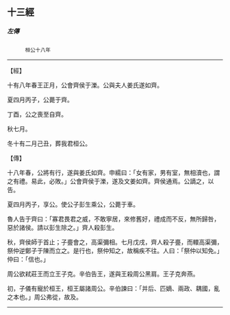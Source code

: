 

## 十三經

##### 左傳
　　　`桓公十八年`

* * *

【經】

十有八年春王正月，公會齊侯于濼。公與夫人姜氏遂如齊。

夏四月丙子，公薨于齊。

丁酉，公之喪至自齊。

秋七月。

冬十有二月己丑，葬我君桓公。

【傳】

十八年春，公將有行，遂與姜氏如齊。申繻曰：「女有家，男有室，無相瀆也，謂之有禮。易此，必敗。」公會齊侯于濼，遂及文姜如齊。齊侯通焉。公謫之，以告。

夏四月丙子，享公。使公子彭生乘公，公薨于車。

魯人告于齊曰：「寡君畏君之威，不敢寧居，來修舊好，禮成而不反，無所歸咎，惡於諸侯。請以彭生除之。」齊人殺彭生。

秋，齊侯師于首止；子亹會之，高渠彌相。七月戊戌，齊人殺子亹，而轘高渠彌，祭仲逆鄭子于陳而立之。是行也，祭仲知之，故稱疾不往。人曰：「祭仲以知免。」仲曰：「信也。」

周公欲弒莊王而立王子克。辛伯告王，遂與王殺周公黑肩。王子克奔燕。

初，子儀有寵於桓王，桓王屬諸周公。辛伯諫曰：「并后、匹嫡、兩政、耦國，亂之本也。」周公弗從，故及。

* * *

